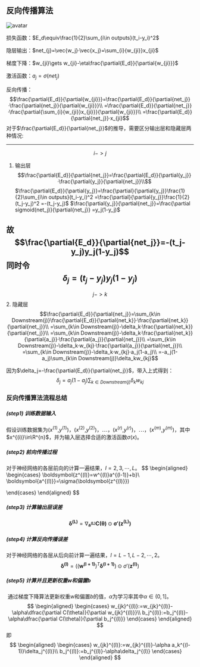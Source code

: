## 反向传播算法
![avatar](http://upload-images.jianshu.io/upload_images/2256672-6f27ced45cf5c0d8.png)

损失函数：$E_d\equiv\frac{1}{2}\sum_{i\in outputs}(t_i-y_i)^2$

隐层输出：$net_{j}=\vec{w_j}·\vec{x_j}=\sum_{i}{w_{ji}}x_{ji}$

梯度下降：$w_{ji}\gets w_{ji}-\eta\frac{\partial{E_d}}{\partial{w_{ji}}}$

激活函数：$a_j=\sigma(net_j)$

反向传播：
$$\frac{\partial{E_d}}{\partial{w_{ji}}}=\frac{\partial{E_d}}{\partial{net_j}}·\frac{\partial{net_j}}{\partial{w_{ji}}}\\
=\frac{\partial{E_d}}{\partial{net_j}}·\frac{\partial{\sum_{i}{w_{ji}}x_{ji}}}{\partial{w_{ji}}}\\
=\frac{\partial{E_d}}{\partial{net_j}}·x_{ji}$$
对于$\frac{\partial{E_d}}{\partial{net_j}}$的推导，需要区分输出层和隐藏层两种情况:

---
$$i->j$$
1. 输出层
$$\frac{\partial{E_d}}{\partial{net_j}}=\frac{\partial{E_d}}{\partial{y_j}}·\frac{\partial{y_j}}{\partial{net_j}}\\$$
$\frac{\partial{E_d}}{\partial{y_j}}=\frac{\partial}{\partial{y_j}}\frac{1}{2}\sum_{i\in outputs}(t_i-y_i)^2
=\frac{\partial}{\partial{y_j}}\frac{1}{2}(t_j-y_j)^2
=-(t_j-y_j)$
$\frac{\partial{y_j}}{\partial{net_j}}=\frac{\partial sigmoid(net_j)}{\partial{net_j}}
=y_j(1-y_j)$

故
$$\frac{\partial{E_d}}{\partial{net_j}}=-(t_j-y_j)y_j(1-y_j)$$
同时令
$$\delta_j=(t_j-y_j)y_j(1-y_j)
$$
---
$$j->k$$
2. 隐藏层
$$\frac{\partial{E_d}}{\partial{net_j}}=\sum_{k\in Downstream(j)}\frac{\partial{E_d}}{\partial{net_k}}·\frac{\partial{net_k}}{\partial{net_j}}\\
=\sum_{k\in Downstream(j)}-\delta_k·\frac{\partial{net_k}}{\partial{net_j}}\\
=\sum_{k\in Downstream(j)}-\delta_k·\frac{\partial{net_k}}{\partial{a_j}}·\frac{\partial{a_j}}{\partial{net_j}}\\
=\sum_{k\in Downstream(j)}-\delta_k·w_{kj}·\frac{\partial{a_j}}{\partial{net_j}}\\
=\sum_{k\in Downstream(j)}-\delta_k·w_{kj}·a_j(1-a_j)\\
=-a_j(1-a_j)\sum_{k\in Downstream(j)}\delta_kw_{kj}$$


因为$\delta_j=-\frac{\partial{E_d}}{\partial{net_j}}$，带入上式得到：
$$\delta_j=a_j(1-a_j)\sum_{k\in Downstream(j)}\delta_kw_{kj}$$

### 反向传播算法流程总结
##### (step1)   训练数据输入
假设训练数据集为($x^{(1)}$,$y^{(1)}$)，($x^{(2)}$,$y^{(2)}$)，$\cdots$，($x^{(r)}$,$y^{(r)}$)，$\cdots$，($x^{(m)}$,$y^{(m)}$)，其中$x^{(i)}\in\R^{n}$，并为输入层选择合适的激活函数$\sigma(x)$。

##### (step2)   前向传播过程
​对于神经网络的各层前向的计算一遍结果，$l=2,3,\cdots,L$。
$$
\begin{aligned}
\begin{cases}
\boldsymbol{z^{(l)}=w^{(l)}a^{(l-1)}+b}\\
\boldsymbol{a^{(l)}}=\sigma(\boldsymbol{z^{(l)}})

\end{cases}
\end{aligned}
$$

##### (step3)   计算输出层误差

$$
\boldsymbol{\delta^{(L)}}=\nabla_{\boldsymbol{a^{(L)}}}\boldsymbol{C(\theta)}\odot\boldsymbol{\sigma'(z^{(L)})}
$$

##### (step4)   计算反向传播误差

​对于神经网络的各层从后向前计算一遍结果，$l=L-1,L-2,\cdots,2$。
$$
\boldsymbol{\delta^{(l)}}=\left((\boldsymbol{w^{(l+1)}})^T\boldsymbol{\delta^{(l+1)}}\right)\odot\sigma'(\boldsymbol{z^{(l)}})
$$

##### (step5)   计算并且更新权重$w$和偏置$b$

​	通过梯度下降算法更新权重$w$和偏置$b$的值，$\alpha$为学习率其中$\alpha\in(0,1]$。
$$
\begin{aligned}
\begin{cases}
w_{jk}^{(l)}:=w_{jk}^{(l)}-\alpha\dfrac{\partial C(\theta)}{\partial w_{jk}^{(l)}}\\
b_j^{(l)}:=b_j^{(l)}-\alpha\dfrac{\partial C(\theta)}{\partial b_j^{(l)}}
\end{cases}
\end{aligned}
$$
即
$$
\begin{aligned}
\begin{cases}
w_{jk}^{(l)}:=w_{jk}^{(l)}-\alpha a_k^{(l-1)}\delta_j^{(l)}\\
b_j^{(l)}:=b_j^{(l)}-\alpha\delta_j^{(l)}
\end{cases}
\end{aligned}
$$

